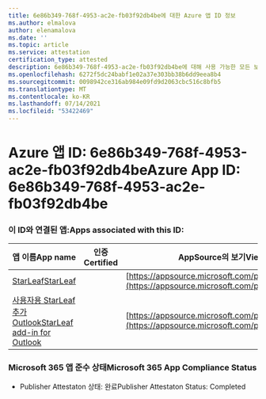 ```yaml
---
title: 6e86b349-768f-4953-ac2e-fb03f92db4be에 대한 Azure 앱 ID 정보
ms.author: elmalova
author: elenamalova
ms.date: ''
ms.topic: article
ms.service: attestation
certification_type: attested
description: 6e86b349-768f-4953-ac2e-fb03f92db4be에 대해 사용 가능한 모든 보안 및 규정 준수 정보입니다.
ms.openlocfilehash: 6272f5dc24babf1e02a37e303bb38b6dd9eea8b4
ms.sourcegitcommit: 0098942ce316ab984e09fd9d2063cbc516c8bfb5
ms.translationtype: MT
ms.contentlocale: ko-KR
ms.lasthandoff: 07/14/2021
ms.locfileid: "53422469"
---
```

# <a name="azure-app-id-6e86b349-768f-4953-ac2e-fb03f92db4be"></a><span data-ttu-id="61ea1-103">Azure 앱 ID: 6e86b349-768f-4953-ac2e-fb03f92db4be</span><span class="sxs-lookup"><span data-stu-id="61ea1-103">Azure App ID: 6e86b349-768f-4953-ac2e-fb03f92db4be</span></span>


### <a name="apps-associated-with-this-id"></a><span data-ttu-id="61ea1-104">이 ID와 연결된 앱:</span><span class="sxs-lookup"><span data-stu-id="61ea1-104">Apps associated with this ID:</span></span>
| <span data-ttu-id="61ea1-105">**앱 이름**</span><span class="sxs-lookup"><span data-stu-id="61ea1-105">**App name**</span></span> | <span data-ttu-id="61ea1-106">**인증**</span><span class="sxs-lookup"><span data-stu-id="61ea1-106">**Certified**</span></span> | <span data-ttu-id="61ea1-107">**AppSource의 보기**</span><span class="sxs-lookup"><span data-stu-id="61ea1-107">**View in AppSource**</span></span> |
|-|-|-|
| [<span data-ttu-id="61ea1-108">StarLeaf</span><span class="sxs-lookup"><span data-stu-id="61ea1-108">StarLeaf</span></span>](https://docs.microsoft.com/en-us/microsoft-365-app-certification/forward/WA200000185) |  | [https://appsource.microsoft.com/product/office/WA200000185](https://appsource.microsoft.com/product/office/WA200000185) |
| [<span data-ttu-id="61ea1-109">사용자용 StarLeaf 추가 Outlook</span><span class="sxs-lookup"><span data-stu-id="61ea1-109">StarLeaf add-in for Outlook</span></span>](https://docs.microsoft.com/en-us/microsoft-365-app-certification/forward/WA104381343) |  | [https://appsource.microsoft.com/product/office/WA104381343](https://appsource.microsoft.com/product/office/WA104381343) |

### <a name="microsoft-365-app-compliance-status"></a><span data-ttu-id="61ea1-110">Microsoft 365 앱 준수 상태</span><span class="sxs-lookup"><span data-stu-id="61ea1-110">Microsoft 365 App Compliance Status</span></span>
- <span data-ttu-id="61ea1-111">Publisher Attestaton 상태: 완료</span><span class="sxs-lookup"><span data-stu-id="61ea1-111">Publisher Attestaton Status: Completed</span></span>
